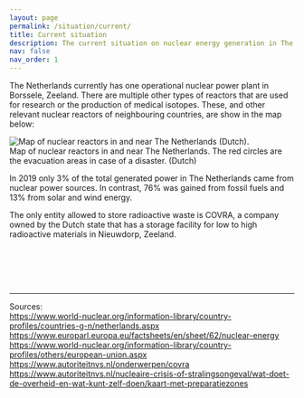 ```yaml
---
layout: page
permalink: /situation/current/
title: Current situation
description: The current situation on nuclear energy generation in The Netherlands.
nav: false
nav_order: 1
---
```


The Netherlands currently has one operational nuclear power plant in Borssele, Zeeland. There are multiple other types of reactors that are used for research or the production of medical isotopes. These, and  other relevant nuclear reactors of neighbouring countries, are show in the map below:

![Map of nuclear reactors in and near The Netherlands (Dutch).](../../assets/img/reactors.png)<br>
Map of nuclear reactors in and near The Netherlands. The red circles are the evacuation areas in case of a disaster.  (Dutch)

In 2019 only 3% of the total generated power in The Netherlands came from nuclear power sources. In contrast, 76% was gained from fossil fuels and 13% from solar and wind energy. 

The only entity allowed to store radioactive waste is COVRA, a company owned  by the Dutch state that has a storage facility for low to high radioactive materials in Nieuwdorp, Zeeland.

<br><br><br><br>

***

Sources:<br>
https://www.world-nuclear.org/information-library/country-profiles/countries-g-n/netherlands.aspx
https://www.europarl.europa.eu/factsheets/en/sheet/62/nuclear-energy
https://www.world-nuclear.org/information-library/country-profiles/others/european-union.aspx
https://www.autoriteitnvs.nl/onderwerpen/covra
https://www.autoriteitnvs.nl/nucleaire-crisis-of-stralingsongeval/wat-doet-de-overheid-en-wat-kunt-zelf-doen/kaart-met-preparatiezones